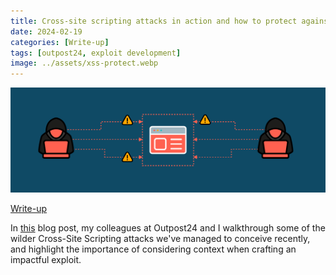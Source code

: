 ```yaml
---
title: Cross-site scripting attacks in action and how to protect against them
date: 2024-02-19
categories: [Write-up]
tags: [outpost24, exploit development]
image: ../assets/xss-protect.webp
---
```


![](../assets/xss-protect.webp)

[Write-up](https://outpost24.com/blog/cross-site-scripting-attacks-how-protect-against/)

In [this](https://outpost24.com/blog/cross-site-scripting-attacks-how-protect-against/) blog post, my colleagues at Outpost24 and I walkthrough some of the wilder Cross-Site Scripting attacks we've managed to conceive recently, and highlight the importance of considering context when crafting an impactful exploit.